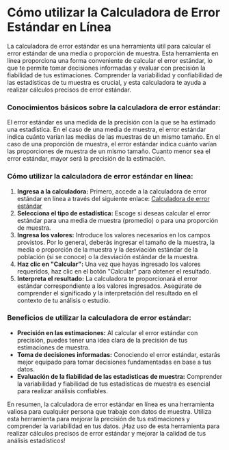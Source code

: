Cómo utilizar la Calculadora de Error Estándar en Línea
=======================================================

La calculadora de error estándar es una herramienta útil para calcular el error estándar de una media o proporción de muestra. Esta herramienta en línea proporciona una forma conveniente de calcular el error estándar, lo que te permite tomar decisiones informadas y evaluar con precisión la fiabilidad de tus estimaciones. Comprender la variabilidad y confiabilidad de las estadísticas de tu muestra es crucial, y esta calculadora te ayuda a realizar cálculos precisos de error estándar.

### Conocimientos básicos sobre la calculadora de error estándar:

El error estándar es una medida de la precisión con la que se ha estimado una estadística. En el caso de una media de muestra, el error estándar indica cuánto varían las medias de las muestras de un mismo tamaño. En el caso de una proporción de muestra, el error estándar indica cuánto varían las proporciones de muestra de un mismo tamaño. Cuanto menor sea el error estándar, mayor será la precisión de la estimación.

### Cómo utilizar la calculadora de error estándar en línea:

1. **Ingresa a la calculadora:** Primero, accede a la calculadora de error estándar en línea a través del siguiente enlace: [Calculadora de error estándar](https://www.onlinecalculatorsfree.com/es/math/standard-error-calculator.html)
2. **Selecciona el tipo de estadística:** Escoge si deseas calcular el error estándar para una media de muestra (promedio) o para una proporción de muestra.
3. **Ingresa los valores:** Introduce los valores necesarios en los campos provistos. Por lo general, deberás ingresar el tamaño de la muestra, la media o proporción de la muestra y la desviación estándar de la población (si se conoce) o la desviación estándar de la muestra.
4. **Haz clic en "Calcular":** Una vez que hayas ingresado los valores requeridos, haz clic en el botón "Calcular" para obtener el resultado.
5. **Interpreta el resultado:** La calculadora te proporcionará el error estándar correspondiente a los valores ingresados. Asegúrate de comprender el significado y la interpretación del resultado en el contexto de tu análisis o estudio.

### Beneficios de utilizar la calculadora de error estándar:

- **Precisión en las estimaciones:** Al calcular el error estándar con precisión, puedes tener una idea clara de la precisión de tus estimaciones de muestra.
- **Toma de decisiones informadas:** Conociendo el error estándar, estarás mejor equipado para tomar decisiones fundamentadas en base a tus datos.
- **Evaluación de la fiabilidad de las estadísticas de muestra:** Comprender la variabilidad y fiabilidad de tus estadísticas de muestra es esencial para realizar análisis confiables.

En resumen, la calculadora de error estándar en línea es una herramienta valiosa para cualquier persona que trabaje con datos de muestra. Utiliza esta herramienta para mejorar la precisión de tus estimaciones y comprender la variabilidad en tus datos. ¡Haz uso de esta herramienta para realizar cálculos precisos de error estándar y mejorar la calidad de tus análisis estadísticos!